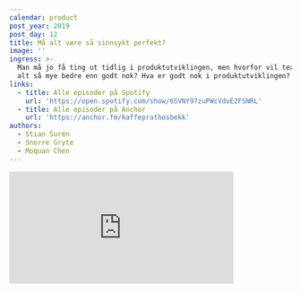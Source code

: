 ```yaml
---
calendar: product
post_year: 2019
post_day: 12
title: Må alt være så sinnsykt perfekt?
image: ''
ingress: >-
  Man må jo få ting ut tidlig i produktutviklingen, men hvorfor vil teamet lage
  alt så mye bedre enn godt nok? Hva er godt nok i produktutviklingen?
links:
  - title: Alle episoder på Spotify
    url: 'https://open.spotify.com/show/6SVNY97zuPWcVdvE2FSNRL'
  - title: Alle episoder på Anchor
    url: 'https://anchor.fm/kaffeprathosbekk'
authors:
  - Stian Surén
  - Snorre Gryte
  - Moquan Chen
---
```


<iframe src="https://anchor.fm/kaffeprathosbekk/embed/episodes/--e9122t" height="200px" width="400px" frameborder="0" scrolling="no"></iframe>
